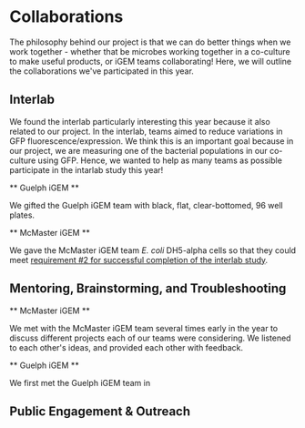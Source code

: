 # Collaborations 

The philosophy behind our project is that we can do better things when we work together - whether that be microbes working together in a co-culture to make useful products, or iGEM teams collaborating! Here, we will outline the collaborations we've participated in this year. 

## Interlab 
We found the interlab particularly interesting this year because it also related to our project. In the interlab, teams aimed to reduce variations in GFP fluorescence/expression. We think this is an important goal because in our project, we are measuring one of the bacterial populations in our co-culture using GFP. Hence, we wanted to help as many teams as possible participate in the intarlab study this year!

** Guelph iGEM ** 

We gifted the Guelph iGEM team with black, flat, clear-bottomed, 96 well plates. 

** McMaster iGEM **

We gave the McMaster iGEM team *E. coli* DH5-alpha cells so that they could meet [requirement #2 for successful completion of the interlab study](http://2018.igem.org/Measurement/InterLab). 

## Mentoring, Brainstorming, and Troubleshooting
** McMaster iGEM **

We met with the McMaster iGEM team several times early in the year to discuss different projects each of our teams were considering. We listened to each other's ideas, and provided each other with feedback. 

** Guelph iGEM ** 

We first met the Guelph iGEM team in  

## Public Engagement & Outreach
 
